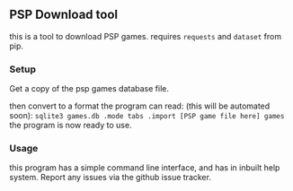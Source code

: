 ## PSP Download tool

this is a tool to download PSP games. requires `requests` and `dataset` from pip.

### Setup

Get a copy of the psp games database file.

then convert to a format the program can read: (this will be automated soon):
`
sqlite3 games.db
.mode tabs
.import [PSP game file here] games
`
the program is  now ready to use.


### Usage

this program has a simple command line interface, and has in inbuilt help system. Report any issues via the github issue tracker.